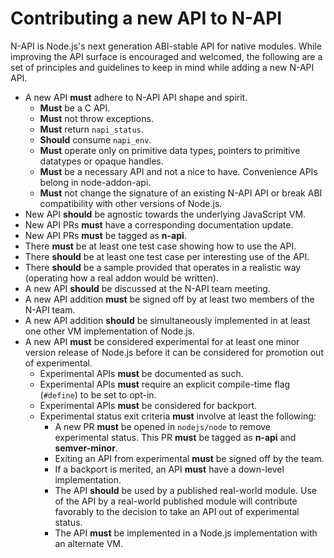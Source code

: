 # Contributing a new API to N-API

N-API is Node.js's next generation ABI-stable API for native modules. While improving the API surface is encouraged and welcomed, the following are a set of principles and guidelines to keep in mind while adding a new N-API API.

* A new API **must** adhere to N-API API shape and spirit.
    * **Must** be a C API.
    * **Must** not throw exceptions.
    * **Must** return `napi_status`.
    * **Should** consume `napi_env`.
    * **Must** operate only on primitive data types, pointers to primitive datatypes or opaque handles.
    * **Must** be a necessary API and not a nice to have. Convenience APIs belong in node-addon-api.
    * **Must** not change the signature of an existing N-API API or break ABI compatibility with other versions of Node.js.
* New API **should** be agnostic towards the underlying JavaScript VM.
* New API PRs **must** have a corresponding documentation update.
* New API PRs **must** be tagged as **n-api**.
* There **must** be at least one test case showing how to use the API.
* There **should** be at least one test case per interesting use of the API.
* There **should** be a sample provided that operates in a realistic way (operating how a real addon would be written).
* A new API **should** be discussed at the N-API team meeting.
* A new API addition **must** be signed off by at least two members of the N-API team.
* A new API addition **should** be simultaneously implemented in at least one other VM implementation of Node.js.
* A new API **must** be considered experimental for at least one minor version release of Node.js before it can be considered for promotion out of experimental.
    * Experimental APIs **must** be documented as such.
    * Experimental APIs **must** require an explicit compile-time flag (`#define`) to be set to opt-in.
    * Experimental APIs **must** be considered for backport.
    * Experimental status exit criteria **must** involve at least the following:
        * A new PR **must** be opened in `nodejs/node` to remove experimental status. This PR **must** be tagged as **n-api** and **semver-minor**.
        * Exiting an API from experimental **must** be signed off by the team.
        * If a backport is merited, an API **must** have a down-level implementation.
        * The API **should** be used by a published real-world module. Use of the API by a real-world published module will contribute favorably to the decision to take an API out of experimental status.
        * The API **must** be implemented in a Node.js implementation with an alternate VM.

